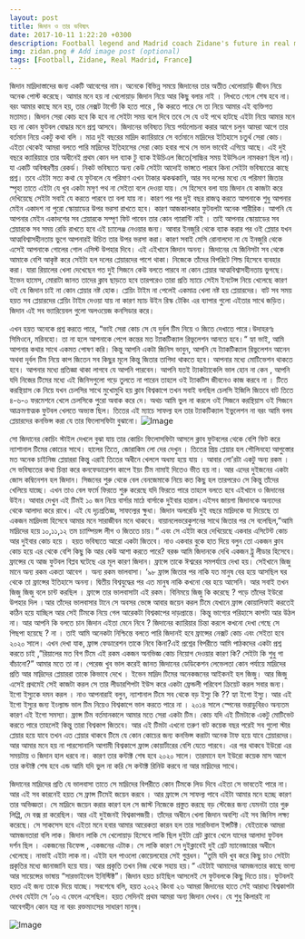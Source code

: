 ```yaml
---
layout: post
title: জিদান ও তার ভবিষ্যৎ
date: 2017-10-11 1:22:20 +0300
description: Football legend and Madrid coach Zidane's future in real madrid. # Add post description (optional)
img: zidan.png # Add image post (optional)
tags: [Football, Zidane, Real Madrid, France]
---
```


জিদান মাদ্রিদাস্তাদের জন্য একটি আবেগের নাম। অনেকে বিভিন্ন সময়ে জিদানের তার অতীত খেলোয়াড়ি জীবন নিয়ে অনেক পোস্ট করেছে। আমার মনে হয় না খেলোয়াড় জিদান নিয়ে আর কিছু বলার নাই । লিখতে গেলে শেষ হবে না। বরং আমার কাছে মনে হয়, তার নেক্সট টার্গেট কি হতে পারে , কি করতে পারে সে তা নিয়ে আমার এই ব্যক্তিগত মতামত। জিদান সেরা কোচ হবে কি হবে না সেইটা সময় বলে দিবে তবে সে যে ওই পথে হাটছে এইটা নিয়ে আমার মনে হয় না কোন ফুটবল বোদ্ধার মনে প্রশ্ন আসবে। জিদানের ভবিষ্যত নিয়ে পর্যালোচনা করার আগে চলুন আমরা আগে তার বর্তমান নিয়ে একটু কথা বলি । মাত্র দুই বছরের মাদ্রিদ ক্যারিয়ারে সে বর্তমানে মাদ্রিদের ইতিহাসে চতুর্থ সেরা কোচ। এইতা থেকেই আমরা বলতে পারি মাদ্রিদের ইতিহাসের সেরা কোচ হবার পথে সে ভাল ভাবেই এগিয়ে আছে। এই দুই বছরে ক্যারিয়ারে তার অধীনেই প্রথম কোন দল ব্যাক টু ব্যাক ইউচিএল জিতে(সাচ্চির সময় ইউসিএল নামকরণ ছিল না)। যা একটি অবিস্মরণীয় রেকর্ড। নিকট ভবিষ্যতে অন্য কেউ সেইটা আদোই ভাঙ্গতে পারবে কিনা সেইটা ভবিষ্যতের কাছে প্রশ্ন। তবে এইটা সত্য কথা যে ফুটবলে যে পরিমাণ এখন টাকার ঝকঝকানি, আর সব দলের মধ্যে যে পরিমাণ জিতার স্পৃহা তাতে এইটা যে খুব একটা মসৃণ পথ না সেইতা বলে দেওয়া যায়। সে হিসেবে বলা যায় জিদান যে কাজটা করে দেখিয়েছে সেইটা সবাই যে করতে পারবে তা বলা যায় না। কারণ পর পর দুই বছর রাজত্ব করতে আপনাকে শুধু আপনার মেইন একাদশ না পুরো স্কোয়াডের উপর ভরসা রাখতে হবে। কারণ আজকালকার ফুটবলটা অনেক শারীরিক। আপনি যে আপনার মেইন একাদশের সব প্লেয়ারকে সম্পূণ ফিট পাবেন তার কোন গ্যারান্টি নাই । তাই আপনার স্কোয়াডের সব প্লেয়ারকে সব সময় রেডি রাখতে হবে এই চ্যালেঞ্জ নেওয়ার জন্য। আবার ইনজুরি থেকে ব্যাক করার পর ওই প্লেয়ার যখন আত্মবিশ্বাসহীনতায় ভুগে আপনারই উচিত তার উপর ভরসা করা। কারণ সবাই মেসি রোনালদো না যে ইনজুরি থেকে এসেই আপনাকে গোলের গোল এসিস্ট উপহার দিবে। এই এইখানে জিদান অনন্য। জিদানের যে জিনিসটা সব থেকে আমাকে বেশি আকৃষ্ট করে সেইটা হল দলের প্লেয়ারদের পাশে থাকা। নিজেকে তাঁদের বিপরিটে শিল্ড হিসেবে ব্যবহার করা। যারা রিয়ালের খেলা দেখেছেন গত দুই সিজনে কেউ বলতে পারবে না কোন প্লেয়ার আত্মবিশ্বাসহীনতায় ভুগছে। ইভেন হামেস, মোরাটা জানত তাদের ক্লাব ছাড়তে হবে তারপরেও তারা প্রতি ম্যাচে সেইম ইনটেন্স নিয়ে খেলেছে কারণ ওই যে জিদান চাই না কোন প্লেয়ার নষ্ট হোক। প্লেয়িং টাইম না পেলেই একমাত্র খেলা নষ্ট হয় প্লেয়ারদের। বাট সব সময় হয়ত সব প্লেয়ারদের প্লেয়িং টাইম দেওয়া যায় না কারণ ম্যাচ উইন রিস্ক টেকিং এর ব্যাপার গুলো এইতার সাথে জড়িত। জিদান এই সব ভ্যারিয়েবল গুলো অলওয়েজ কনসিডার করে।

এখন হয়ত অনেকে প্রশ্ন করতে পারে, “ভাই সেরা কোচ সে যে দুর্বল টিম নিয়ে ও জিতে দেখাতে পারে।উদাহরণঃ সিমিওনে, মরিনহো। তা না হলে আপনাকে পেপে কন্তের মত ট্যাকটিক্যাল রিভুলেশন আনতে হবে।“ হ্যা ভাই, আমি আপনার কথার সাথে একমত পোষণ করি। কিন্তু আপনি একটা জিনিস ভাবুন, আপনি যে ট্যাকটিক্যাল রিভুলেশন আনেন অথবা দূর্বল টিম নিয়ে কাপ জিতেন সব কিছুর মূলে কিন্তু জিতার তাগিদা থাকতে হবে। আপনার মধ্যে মোটিভেশন থাকতে হবে। আপনার মধ্যে প্রতিজ্ঞা থাকা লাগবে যে আপনি পারবেন। আপনি যতই ট্যাকট্যাকেলি ভাল হোন না কেন , আপনি যদি নিজের টিমের মধ্যে এই জিনিসগুলো গড়ে তুলতে না পারেন তাহলে ওই ট্যাকটিস জীবনেও কাজ করবে না । টিতে করন্থিয়াস কে নিয়ে যখন চেলসির সাথে মুখোমুখি হয় ক্লাব বিশ্বকাপে তখন সবাই বলছিল চেলসি ইজিলি জিতবে বাট তিতে ৪-৬-০ ফরমেশনে খেলে চেলসিকে পুরো অবাক করে দে। অথচ আমি ভুল না করলে ওই সিজনে করন্থিয়াস ওই সিজনে আক্রমণাত্মক ফুটবল খেলতে অভ্যস্ত ছিল। তিতের এই ম্যাচে সাফল্য হল তার ট্যাকটিক্যাল ইভুলেশন না বরং আমি বলব প্লেয়ারদের কনভিন্স করা যে তার ফিলোসফিটা বুঝানো।
![Image](http://worldsoccertalk.com/wp-content/uploads/2015/03/Zidane2-600x337.jpg)


সো জিদানের কোচিং স্টাইল দেখলে বুঝা যায় তার কোচিং ফিলোসফিটা আসলে ক্লাব ফুটবলের থেকে বেশি ফিট করে ন্যাশানাল টিমের কোচের সাথে। হালের তিতে, জোরাকিম লো দের দেখুন । তিতের প্রিয় প্লেয়ার হল পৌলিনহো আগুস্তোর মত অনেক চাইনিজ প্লেয়াররা কিন্তু এরাই তিতের অধীনে খেললে অধম্য হয়ে যায় । আবার লো’রটা একটু অন্য রকম । সে ভবিষ্যতের কথা চিন্তা করে কনফেডারেশন কাপে ইয়ং টিম নামাই দিতেও ভীত হয় না। আর এদের দুইজনের একটা জোস কম্বিনেশন হল জিদান। সিজনের শুরু থেকে বেল বেনজেমাকে নিয়ে কত কিছু হল তারপরেও সে কিন্তু তাঁদের খেলিয়ে যাচ্ছে। এখন তাও বেল ফর্মে ফিরতে শুরু করেছে যদি ফিরতে পারে তাহলে বলতে হবে এইখানে ও জিদানের উইন। আবার দেখুন এই টিমই ১০ জন নিয়ে বার্সার মাঠে বার্সাকে দুইবার হারাল।এইসব জায়গা জিদানকে অন্যদের থেকে আলাদা করে রাখে। এই যে দৃঢ়প্রতিজ্ঞ, সাফল্যের ক্ষুধা। জিদান অলরেডি দুই বছরে মাদ্রিদকে যা দিয়েছে তা একজন মাদ্রিদস্তা হিসেবে আমার মনে সারাজীবন মনে থাকবে। বায়ানলেভরেকুশনের সাথে জিতার পর সে বলেছিল,”আমি মাদ্রিদের হয়ে ১০,১১,১২ তম চ্যাম্পিয়ন্স লীগ ও জিততে চায়।“ এবং সে এইটা করে দেখিয়েছে একবার এসিটেন্ট কোচ আর দুইবার কোচ হয়ে । হয়ত ভবিষ্যতে আরো একটা জিতবে। নাও একবার বুকে হাত দিয়ে বলুন তো একজন ক্লাব কোচ হয়ে এর থেকে বেশি কিছু কি আর কেউ আশা করতে পারে? বরঞ্চ আমি জিদানকে দেখি একজন ট্রু লীডার হিসেবে। ফ্রান্সের যে আজ ফুটবল বিপ্লব ঘটেছে এর মূল কারণ জিদান। ফ্রান্সে তাকে ঈশ্বরের সমপর্যায়ে দেখা হয়। সেইখানে জিজু মানে অন্য রকম একতা আবেগ । অন্য রকম ভালবাসা। ‘৯৮ ফ্রান্স জিতার পর নাকি যত মানুষ বের হয়ে আসছিল ঘর থেকে তা ফ্রান্সের ইতিহাসে অনন্য। দ্বিতীয় বিশ্বযুদ্ধের পর এত মানুষ নাকি কখনো বের হয়ে আসেনি। আর সবাই তখন জিজু জিজু বলে চান্ট করছিল । ফ্রান্সে তার ভালবাসাটা এই রকম। বিনিময়ে জিজু কি করেছে ? পড়ে তাঁদের ইউরো উপহার দিল ।আর তাঁদের ভালবাসার টানে সে অবসর ভেঙ্গে আবার জয়েন করল টিমে যেখানে ফ্রান্স কোয়ালিফাই করতেই কঠিন হয়ে যাচ্ছিল আর সেই টিমকে নিয়ে গেল আরেকটা বিশ্বকাপের দাড়প্রান্তে। কিন্তু ভাগ্যের পরিহাসে কাপটা আর উঠল না। আর আপনি কি বলতে চান জিদান এইতা মেনে নিবে ? জিদানের ক্যারিয়ার চিন্তা করলে কখনো দেখা গেছে সে পিছপা হয়েছে ? না । তাই আমি অনেকটা নিশ্চিন্তে বলতে পারি জিদানই হবে ফ্রান্সের নেক্সট কোচ এবং সেইতা হবে ২০২০ সালে।
এখন দেখা যাক, ফ্রান্স ফেডারেশন তাকে নিবে কিনা?এই প্রশ্নের বিপরীতে আমি পাঠকদের একটা প্রশ্ন করতে চাই ,”রিয়ালের মত বিগ টিমে এই রকম একজন অনভিজ্ঞ কোচ নিয়োগ দেওয়ার কারণ কি? সেইটা কি শুধু গা বাঁচানো?” আমার মতে তা না। পেরেজ খুব ভাল করেই জানত জিদানের ডেডিকেশন লেভেলতা কোন পর্যায়ে মাদ্রিদের প্রতি আর মাদ্রিদের প্লেয়াররা তাকে কিভাবে দেখে । ইভেন মাদ্রিদ টিমের অনেকজনের আইকনই হল জিজু। আর জিজু এসেই প্রথমেই সেই কাজটা করল সে তার লীডারশিপটা ইউস করে একটা ফ্রেন্ডলী পরিবেশ ক্রিয়েট করল সবার জন্য। ইগো ইস্যুকে দমন করল । নাও আপনারাই বলুন, ন্যাশানাল টিমে সব থেকে বড় ইস্যু কি ?? হ্যা ইগো ইস্যু। আর এই ইগো ইস্যুর জন্য ইংল্যান্ড ভাল টিম নিয়েও বিশ্বকাপে ভাল করতে পারে না । ২০১৪ সালে স্পেনের ভরাডুবিরও অন্যতম কারণ এই ইগো সমস্যা। ফ্রান্স টিম বর্তমানকালে আমার মতে সেরা একটা টিম। কোচ যদি এই টিমটাকে একটু মোটিভেট করতে পারে তাহলেই কিন্তু তারা বিশ্বকাপ জিতবে। আর এই টিমটা এখনো তরুণ বাট কয়েক বছর পরেই সব গুলো স্টার প্লেয়ার হয়ে যাবে তখন এত প্লেয়ার থাকবে টিমে যে কোন কোচের জন্য কনভিন্স করাটা অনেক টাফ হয়ে যাবে প্লেয়ারদের। আর আমার মনে হয় না পারসোনালি আগামী বিশ্বকাপে ফ্রান্স কোয়ার্টারের বেশি যেতে পারবে। এর পর থাকবে ইউরো এর সময়টায় ও জিদান হাল ধরবে না। কারণ তার কন্টাক্ট শেষ হবে ২০২০ সালে। তারমানে হল ইউরো কয়েক মাস আগে তার কন্টাক্ট শেষ হবে এন্ড আমি যদি ভুল না করি সে কন্টাক্ট রিনিউ করবে না আর মাদ্রিদের সাথে।

জিদানের মাদ্রিদের প্রতি যে ভালবাসা তাতে সে মাদ্রিদের বিপরীতে কোন টিমকে লিড দিবে এইতা সে ভাবতেই পারে না। আর এই সব কারনেই হয়ত সে ফ্রান্স টিমেই জয়েন করবে । আর ফ্রান্সে সে সাফল্য পাবে এইটা আমার মনে হচ্ছে কারণ তার অভিজ্ঞতা। সে মাদ্রিদে জয়েন করার কারণ হল সে জাস্ট নিজেকে প্রস্তুত করছে বড় স্টেজের জন্য যেমনটা তার গুরু লিপ্পি, দে বক্স রা করেছিল। আর এই দুইজনই বিশ্বকাপজয়ী। তাঁদের অধীনে খেলা জিদান অবশ্যি এই সব জিনিস লক্ষ্য করেছে। সে সাকসেস হবে এইতা মনে হবার আমার আরেকতা কারন হল তার সারভিবাল ইন্সটিক্ট। যেইতাকে আমরা আমজনতারা বলি লাক। জিদান লাকি সে খেলোয়াড় হিসেবে লাকি ছিল দুইটা গ্রেট ক্লাবে খেলে যাদের আলাদা ফুটবল দর্শন ছিল । একজনের ডিফেন্স , একজনের এটাক। সে লাকি কারণ সে দুইক্লাবেই দুই গ্রেট ম্যানেজারের অধীনে খেলেছে। নাভাই এইটা লাক না। এইটা হল পাওলো কোয়েলহোর সেই গুপ্তধন। “তুমি যদি খুব করে কিছু চাও সেইটা প্রকৃতির মধ্যে জানাজানি হয়ে যায়। আর প্রকৃতি তখন নিজ থেকে সহায় হয়।“ এইটাই আমাদের আমজনতার কাছে ভাগ্য আর সায়েন্সের ভাষায় “সারভাইবেল ইনিস্টিক্ট”। জিদান হয়ত চাইছিল আসলেই সে ফুটবলকে কিছু দিতে চায়। ফুটবলই হয়ত এই জন্য তাকে দিয়ে যাচ্ছে। সবশেষে বলি, হয়ত ২০২২ কিংবা ২৬ আমরা জিদানের হাতে সেই আরাধ্য বিশ্বকাপটা দেখব যেইটা সে ‘০৬ এ ফেলে এসেছিল। হয়ত সেদিনই প্রথম আমরা অন্য জিদান দেখব। যে শুধু কিলারই না আবেগহীন কোন যন্ত্র না বরং রক্তমাংসের সাধারণ মানুষ।
                        


![Image](https://images.zawya.com/images/cia/zXlarge/161016033004RYQZ.jpg)